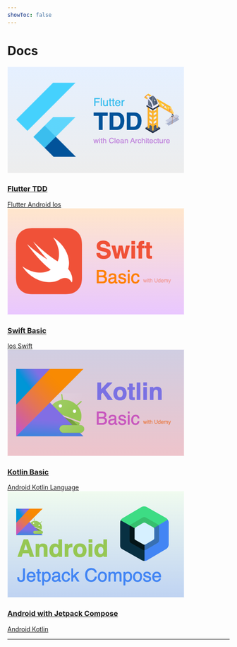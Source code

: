 ```yaml
---
showToc: false
---
```


# Docs


<div class="grid grid-cols-1 md:grid-cols-2 lg:grid-cols-2 gap-4 items-start justify-items-center justify-center">
  <div class="max-w-sm bg-white dark:bg-neutral-800 overflow-hidden shadow-xl rounded-lg h-auto relative duration-500 hover:scale-105">
    <a href="/docs/series/flutter-tdd" class="no-underline">
        <div class="h-48 m-0">
            <img class="object-cover h-full w-full m-0" src="../assets/docs_flutter_tdd_intro.png" alt="A description of the image" />
        </div>
        <div class="p-4">
            <h3 class="mt-2 text-lg leading-6 font-medium text-black">Flutter TDD</h3>
            <span class="inline-flex items-center rounded-md bg-blue-50 px-2 py-1 text-xs font-medium text-blue-700 ring-1 ring-inset ring-blue-700/10 mr-1">Flutter</span>
            <span class="inline-flex items-center rounded-md bg-green-50 px-2 py-1 text-xs font-medium text-green-700 ring-1 ring-inset ring-green-600/10 mr-1">Android</span>
            <span class="inline-flex items-center rounded-md bg-white px-2 py-1 text-xs font-medium text-black ring-1 ring-inset ring-black-600/10 mr-1">Ios</span>
        </div>
    </a>
  </div>

  <div class="max-w-sm bg-white dark:bg-neutral-800 overflow-hidden shadow-xl rounded-lg h-auto relative duration-500 hover:scale-105">
    <a href="/docs/series/swift-basic" class="no-underline">
        <div class="h-48 m-0">
            <img class="object-cover h-full w-full m-0" src="../assets/docs_swift_basic_intro.png" alt="A description of the image" />
        </div>
        <div class="p-4">
            <h3 class="mt-2 text-lg leading-6 font-medium text-black">Swift Basic</h3>
            <span class="inline-flex items-center rounded-md bg-white px-2 py-1 text-xs font-medium text-black ring-1 ring-inset ring-black-600/10 mr-1">Ios</span>
            <span class="inline-flex items-center rounded-md bg-red-50 px-2 py-1 text-xs font-medium text-red-700 ring-1 ring-inset ring-red-600/10 mr-1">Swift</span>
        </div>
    </a>
  </div>

  <div class="max-w-sm bg-white dark:bg-neutral-800 overflow-hidden shadow-xl rounded-lg h-auto relative duration-500 hover:scale-105">
    <a href="/docs/series/kotlin-basic" class="no-underline">
        <div class="h-48 m-0">
            <img class="object-cover h-full w-full m-0" src="../assets/docs_kotlin_basic_intro.png" alt="A description of the image" />
        </div>
        <div class="p-4">
            <h3 class="mt-2 text-lg leading-6 font-medium text-black">Kotlin Basic</h3>
            <span class="inline-flex items-center rounded-md bg-green-50 px-2 py-1 text-xs font-medium text-green-700 ring-1 ring-inset ring-green-600/10 mr-1">Android</span>
            <span class="inline-flex items-center rounded-md bg-purple-50 px-2 py-1 text-xs font-medium text-purple-700 ring-1 ring-inset ring-purple-700/10 mr-1">Kotlin</span>
            <span class="inline-flex items-center rounded-md bg-yellow-50 px-2 py-1 text-xs font-medium text-yellow-700 ring-1 ring-inset ring-yellow-700/10 mr-1">Language</span>
        </div>
    </a>
  </div>

  <div class="max-w-sm bg-white dark:bg-neutral-800 overflow-hidden shadow-xl rounded-lg h-auto relative duration-500 hover:scale-105">
    <a href="/docs/series/jetpack-compose" class="no-underline">
        <div class="h-48 m-0">
            <img class="object-cover h-full w-full m-0" src="../assets/docs_jetpack_compose_intro.png" alt="A description of the image" />
        </div>
        <div class="p-4">
            <h3 class="mt-2 text-lg leading-6 font-medium text-black">Android with Jetpack Compose</h3>
            <span class="inline-flex items-center rounded-md bg-green-50 px-2 py-1 text-xs font-medium text-green-700 ring-1 ring-inset ring-green-600/10 mr-1">Android</span>
            <span class="inline-flex items-center rounded-md bg-purple-50 px-2 py-1 text-xs font-medium text-purple-700 ring-1 ring-inset ring-purple-700/10 mr-1">Kotlin</span>
        </div>
    </a>
  </div>
</div>

----